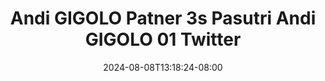 --- 
title: "Andi GIGOLO Patner 3s Pasutri Andi GIGOLO 01   Twitter"
description: "nonton  video bokep Andi GIGOLO Patner 3s Pasutri Andi GIGOLO 01   Twitter telegram   baru"
date: 2024-08-08T13:18:24-08:00
file_code: "jbw7g2emdu9c"
draft: false
cover: "4zqu0y67fbcp5td8.jpg"
tags: ["Andi", "GIGOLO", "Patner", "Pasutri", "Andi", "GIGOLO", "Twitter", "bokep-indo", "bokep-viral", "bokep-ig"]
length: 125
fld_id: "1483137"
foldername: "Andi gigolo1 telegram"
categories: ["Andi gigolo1 telegram"]
views: 0
---